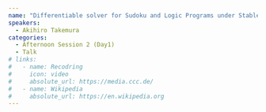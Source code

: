 ```yaml
---
name: "Differentiable solver for Sudoku and Logic Programs under Stable Model Semantics"
speakers:
  - Akihiro Takemura
categories:
  - Afternoon Session 2 (Day1)
  - Talk
# links:
#   - name: Recodring
#     icon: video
#     absolute_url: https://media.ccc.de/
#   - name: Wikipedia
#     absolute_url: https://en.wikipedia.org
---
```

